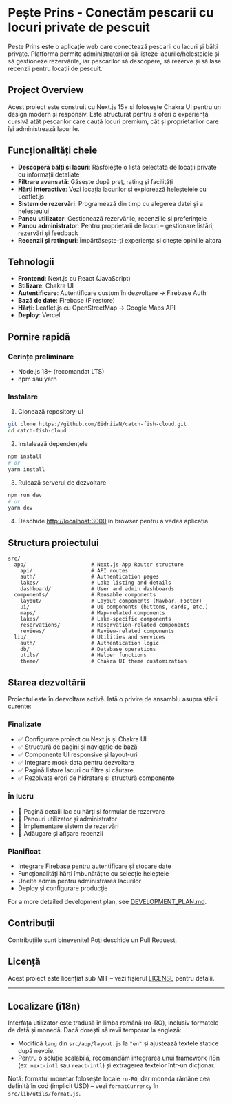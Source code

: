 # Pește Prins - Conectăm pescarii cu locuri private de pescuit

Pește Prins este o aplicație web care conectează pescarii cu lacuri și bălți private. Platforma permite administratorilor să listeze lacurile/heleșteiele și să gestioneze rezervările, iar pescarilor să descopere, să rezerve și să lase recenzii pentru locații de pescuit.

## Project Overview

Acest proiect este construit cu Next.js 15+ și folosește Chakra UI pentru un design modern și responsiv. Este structurat pentru a oferi o experiență cursivă atât pescarilor care caută locuri premium, cât și proprietarilor care își administrează lacurile.

## Funcționalități cheie

- **Descoperă bălți și lacuri**: Răsfoiește o listă selectată de locații private cu informații detaliate
- **Filtrare avansată**: Găsește după preț, rating și facilități
- **Hărți interactive**: Vezi locația lacurilor și explorează heleșteiele cu Leaflet.js
- **Sistem de rezervări**: Programează din timp cu alegerea datei și a heleșteului
- **Panou utilizator**: Gestionează rezervările, recenziile și preferințele
- **Panou administrator**: Pentru proprietarii de lacuri – gestionare listări, rezervări și feedback
- **Recenzii și ratinguri**: Împărtășește-ți experiența și citește opiniile altora

## Tehnologii

- **Frontend**: Next.js cu React (JavaScript)
- **Stilizare**: Chakra UI
- **Autentificare**: Autentificare custom în dezvoltare → Firebase Auth
- **Bază de date**: Firebase (Firestore)
- **Hărți**: Leaflet.js cu OpenStreetMap → Google Maps API
- **Deploy**: Vercel

## Pornire rapidă

### Cerințe preliminare

- Node.js 18+ (recomandat LTS)
- npm sau yarn

### Instalare

1. Clonează repository-ul

```bash
git clone https://github.com/EidriiaN/catch-fish-cloud.git
cd catch-fish-cloud
```

2. Instalează dependențele

```bash
npm install
# or
yarn install
```

3. Rulează serverul de dezvoltare

```bash
npm run dev
# or
yarn dev
```

4. Deschide [http://localhost:3000](http://localhost:3000) în browser pentru a vedea aplicația

## Structura proiectului

```
src/
  app/                     # Next.js App Router structure
    api/                   # API routes
    auth/                  # Authentication pages
    lakes/                 # Lake listing and details
    dashboard/             # User and admin dashboards
  components/              # Reusable components
    layout/                # Layout components (Navbar, Footer)
    ui/                    # UI components (buttons, cards, etc.)
    maps/                  # Map-related components
    lakes/                 # Lake-specific components
    reservations/          # Reservation-related components
    reviews/               # Review-related components
  lib/                     # Utilities and services
    auth/                  # Authentication logic
    db/                    # Database operations
    utils/                 # Helper functions
    theme/                 # Chakra UI theme customization
```

## Starea dezvoltării

Proiectul este în dezvoltare activă. Iată o privire de ansamblu asupra stării curente:

### Finalizate

- ✅ Configurare proiect cu Next.js și Chakra UI
- ✅ Structură de pagini și navigație de bază
- ✅ Componente UI responsive și layout-uri
- ✅ Integrare mock data pentru dezvoltare
- ✅ Pagină listare lacuri cu filtre și căutare
- ✅ Rezolvate erori de hidratare și structură componente

### În lucru

- 🔄 Pagină detalii lac cu hărți și formular de rezervare
- 🔄 Panouri utilizator și administrator
- 🔄 Implementare sistem de rezervări
- 🔄 Adăugare și afișare recenzii

### Planificat

- Integrare Firebase pentru autentificare și stocare date
- Funcționalități hărți îmbunătățite cu selecție heleșteie
- Unelte admin pentru administrarea lacurilor
- Deploy și configurare producție

For a more detailed development plan, see [DEVELOPMENT_PLAN.md](./DEVELOPMENT_PLAN.md).

## Contribuții

Contribuțiile sunt binevenite! Poți deschide un Pull Request.

## Licență

Acest proiect este licențiat sub MIT – vezi fișierul [LICENSE](LICENSE) pentru detalii.

---

## Localizare (i18n)

Interfața utilizator este tradusă în limba română (ro-RO), inclusiv formatele de dată și monedă. Dacă dorești să revii temporar la engleză:

- Modifică `lang` din `src/app/layout.js` la `"en"` și ajustează textele statice după nevoie.
- Pentru o soluție scalabilă, recomandăm integrarea unui framework i18n (ex. `next-intl` sau `react-intl`) și extragerea textelor într-un dicționar.

Notă: formatul monetar folosește locale `ro-RO`, dar moneda rămâne cea definită în cod (implicit USD) – vezi `formatCurrency` în `src/lib/utils/format.js`.
